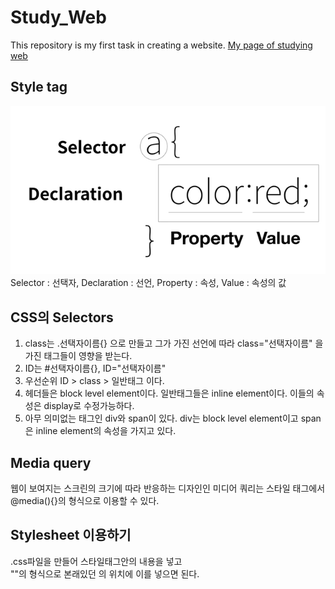 # Study_Web
This repository is my first task in creating a website.
<a href="https://shintom1222.github.io/Study_Web/" target="_blank" title="Shintom1222's Study Website">My page of studying web</a>

## Style tag
<img src="style.PNG">
Selector : 선택자, Declaration : 선언, Property : 속성, Value : 속성의 값

## CSS의 Selectors
1. class는 .선택자이름{} 으로 만들고 그가 가진 선언에 따라 class="선택자이름" 을 가진 태그들이 영향을 받는다.
2. ID는 #선택자이름{}, ID="선택자이름"
3. 우선순위 ID > class > 일반태그 이다.
4. 헤더들은 block level element이다. 일반태그들은 inline element이다. 이들의 속성은 display로 수정가능하다.
5. 아무 의미없는 태그인 div와 span이 있다. div는 block level element이고 span은 inline element의 속성을 가지고 있다.

## Media query
웹이 보여지는 스크린의 크기에 따라 반응하는 디자인인 미디어 쿼리는 스타일 태그에서 @media(){}의 형식으로 이용할 수 있다.

## Stylesheet 이용하기
.css파일을 만들어 스타일태그안의 내용을 넣고<br>
"<link rel=파일형식 href=파일명>"의 형식으로 본래있던 <style>...</style>의 위치에 이를 넣으면 된다.
